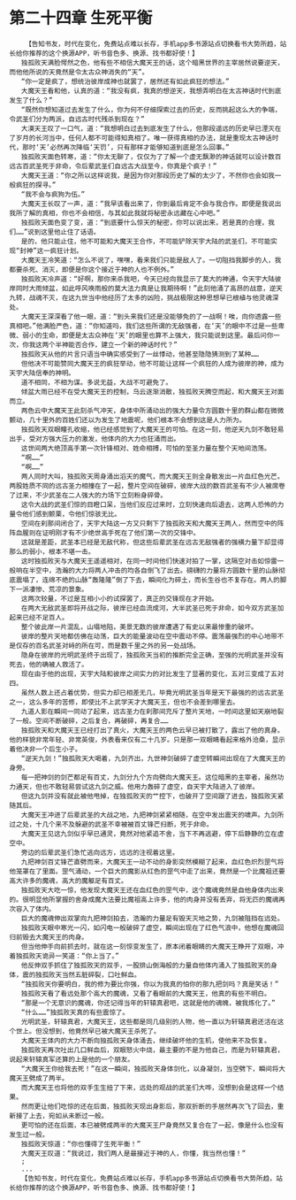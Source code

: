 # 第二十四章 生死平衡
        【告知书友，时代在变化，免费站点难以长存，手机app多书源站点切换看书大势所趋，站长给你推荐的这个换源APP，听书音色多、换源、找书都好使！】
       独孤败天满脸愕然之色，他有些不相信大魔天王的话，这个暗黑世界的主宰居然说要逆天，而他他所说的天竟然是令太古众神消失的“天”。
       “你一定是疯了，想统治彼岸成神也就罢了，居然还有如此疯狂的想法。”
       大魔天王看和他，认真的道：“我没有疯，我真的想逆天，我想弄明白在太古神话时代到底发生了什么？”
       “既然你想知道过去发生了什么，你为何不仔细探索过去的历史，反而挑起这么大的争端，令武圣们分为两派，自远古时代残杀到现在？”
       大漠天王叹了一口气，道：“我想明白过去到底发生了什么，但那段遥远的历史早已湮灭在了岁月的长河当中，任何人都不可能得知真相了。唯一获得真相的办法，就是重现太古神话时代，那时‘天’必然再次降临‘天罚’，只有那样才能够知道到底是怎么回事。”
       独孤败天面色转寒，道：“你太无聊了，仅仅为了了解一个虚无飘渺的神话就可以设计数百远古百武圣死于非命，令后辈武圣们自远古大战至今，你真是个疯子！”
       大魔天王道：“你之所以这样说我，是因为你对那段历史了解的太少了，不然你也会如我一般疯狂的探寻。”
       “我不会与疯狗为伍。”
       大魔天王长叹了一声，道：“我早该看出来了，你到最后肯定不会与我合作。即便是我说出我所了解的真相，你也不会相信，与其如此我就将秘密永远藏在心中吧。”
       独孤败天面色变了变，道：“到底要什么惊天的秘密，你可以说出来，若是真的合理，我们……”说到这里他止住了话语。
       是的，他只能止住，他不可能和大魔天王合作，不可能铲除天宇大陆的武圣们，不可能实现“封神”这一疯狂计划。
       大魔天王冷笑道：“怎么不说了，嘿嘿，看来我们只能是敌人了。一切阻挡我脚步的人，我都要杀死、消灭，即便是你这个接近于神的人也不例外。”
       独孤败天冷声道：“好啊，那你来杀我吧，今天已经向我显示了莫大的神通，令天宇大陆彼岸同时大雨倾盆，如此呼风唤雨般的莫大法力真是让我期待啊！”此刻他涌了高昂的战意，逆天九转，战魂不灭，在这九世当中他经历了太多的凶险，挑战极限这种思想早已根植与他灵魂深处。
       大魔天王深深看了他一眼，道：“到头来我们还是没能够免的了一战啊！唉，向你透露一些真相吧。”他满脸严色，道：“你知道吗，我们这些所谓的无敌强者，在‘天’的眼中不过是一些卑微、弱小的生命，即便是太古众神在‘天’的眼里也算不上强大，我只能说到这里。最后问你一次，你我这两个半神能否合作，建立一个新的神话时代？”
       独孤败天从他的片言只语当中确实感受到了一丝悸动，他甚至隐隐猜测到了某种……
       但他决不可能赞同大魔天王的疯狂举动，他不可能让这样一个疯狂的人成为彼岸的神，成为天宇大陆信奉的神明。
       道不相同，不相为谋。多说无益，大战不可避免了。
       倾盆大雨已经不在受大魔天王的控制，乌云逐渐消散，独孤败天腾空而起，和大魔天王对面而立。
       两色云中大魔天王此刻杀气冲天，身体中所涌动出的强大力量令方圆数十里的群山都在微微颤动，几十里外的百姓们还以为发生了地震呢，他们根本不会想到这是人力所为。
       独孤败天双眼瞳孔收缩，他已经感觉到了大魔天王的可怕。在这一刻，他逆天九剑不敢轻易出手，受对方强大压力的激发，他体内的大力也狂涌而出。
       这世间两大绝顶高手第一次针锋相对、姓命相搏，可怕的至圣力量在整个天地间浩荡。
       “啊……”
       “啊……”
       两人同时大叫，独孤败天周身涌出滔天的魔气，而大魔天王则全身散发出一片血红色光芒。两股姓质不同的远古圣力相撞在了一起，整片空间在破碎，彼岸大战的数百武圣有不少人被席卷了过来，不少武圣在二人强大的力场下立刻粉身碎骨。
       这令大战的武圣们惊的目瞪口呆，当他们反应过来时，立刻快速向后退去，这两人恐怖的力量令他们感到颤栗，令他们惊骇无比。
       空间在刹那间闭合了，天宇大陆这一方又只剩下了独孤败天和大魔天王两人，然而空中的阵阵血腥则在证明刚才有不少绝世高手死在了他们第一次的交锋中。
       这就是差距，武圣本已经是无敌代称，但这些后辈武圣在远古无敌强者的强横力量下却显得那么的弱小，根本不堪一击。
       这时独孤败天与大魔天王遥遥相对，在同一时间他们快速对拍了一掌，这隔空对击如惊雷一般响在半空中，浩瀚的大力将两人冲击的均各自倒飞了出去。磅礴的力量将方圆数十里的山脉彻底震塌了，连绵不绝的山脉“轰隆隆”倒了下去，瞬间化为碎土，而长生谷也不复存在。两人的脚下一派凄惨、荒凉的景象。
       这两次较量，不过是互相小小的试探罢了，真正的交锋现在才开始。
       在两大无敌武圣即将开战之际，彼岸已经血流成河，大半武圣已死于非命，如今双方武圣加起来已经不足百人。
       整个彼此岸一片混乱，山塌地陷，美景无数的彼岸遭遇了有史以来最惨重的破坏。
       彼岸的整片天地都仿佛在动荡，巨大的能量波动在空中震动不停。震荡最强烈的中心地带不是仅存的百名武圣对峙的所在可，而是数千里之外的另一处战场。
       隐身在彼岸的光明武圣终于出现了，独孤败天当初的推断完全正确，至强的光明武圣并没有死去，他的确被人救活了。
       现在由于他的出现，天宇大陆和彼岸之间实力的对比发生了显著的变化，五对三变成了五对四。
       虽然人数上还占着优势，但实力却已相差无几，毕竟光明武圣当年是天下最强的的远古武圣之一，这么多年的苦修，即使比不上武学天才大魔天王，但也不会差到哪里去。
       九道人影在瞬间一同动了起来，远古圣力在刹那间充斥了整片天地，一时间这里如天崩地裂了一般。空间不断破碎，之后复合，再破碎，再复合……
       独孤败天和大魔天王已经打出了真火，大魔天王的两色云早已被打散了，露出了他的真身。他的样貌非常年轻、非常英俊，外表看来仅有二十几岁。只是那一双眼睛看起来格外沧桑，显示着他决非一个后生小子。
       “逆天九剑！”独孤败天大喝着，九剑齐出，九世神剑破碎了虚空转瞬间出现在了大魔天王的身旁。
       每一把神剑的剑芒都足有百丈，九剑分九个方向劈向大魔天王。这位暗黑的主宰者，虽然功力通天，但也不敢轻易尝试这九剑之威。他用力轰碎了虚空，自天宇大陆进入了彼岸。
       但这九剑并没有就此被他甩掉，在独孤败天的艹控下，也破开了空间跟了进去，独孤败天紧随其后。
       大魔天王冲进了后辈武圣的大战之地，九把神剑紧紧相随，在空中发出震天的啸声。九剑所过之处，十几个来不及躲避的武圣不幸被被百丈锋芒扫断，死于非命。
       大魔天王见这九剑似乎早已通灵，竟然对他紧追不舍，当下不再逃避，停下后静静的立在虚空中。
       旁边的后辈武圣们急忙逃向远方，远远的注视着这里。
       九把神剑百丈锋芒直劈而来，大魔天王一动不动的身影突然模糊了起来，血红色炽烈罡气将他笼罩在了里面。罡气涌动，一个巨大的魔影从红色的罡气中走了出来，竟然是一个比魔祖还要高大许多的魔魂，高大的魔躯足有百丈。
       独孤败天大吃一惊，他发现大魔天王还在血红色的罡气中，这个魔魂竟然是自他身体内出来的。很明显他所掌握的舍身成魔大法要比魔祖高上许多，他的肉身并没有丢弃，将无匹的魔魂再次容入了体内。
       巨大的魔魂伸出双掌向九把神剑拍去，浩瀚的力量足有毁天灭地之势，九剑被阻挡在远处。
       独孤败天眼中寒光一闪，如闪电一般破碎了虚空，瞬间出现在了红色气浪中，他想在魔魂回归前毁去大魔天王的肉身。
       但当他伸手向前抓去时，就在这一刻惊变发生了，原本闭着眼睛的大魔天王睁开了双眼，冲着独孤败天诡异一笑道：“你上当了。”
       他反伸双手抓住了独孤败天的双手，一股排山倒海般的力量自他体内涌入了独孤败天的身体，震的独孤败天当然五脏碎裂，口吐鲜血。
       “独孤败天你要明白，我的修为要比你强，你以为我真的怕你的那九把剑吗？真是笑话！”
       独孤败天看了看远处那个高大的魔魂，又看了看眼前的大魔天王，他真的有些不明白。
       “那是一个无意识的魔魂，你还记得当年的轩辕真君吧，这就是他的魂魄，被我炼化了。”
       “什么……”独孤败天真的有些震惊了。
       光明武圣，轩辕真君，大魔天王，这些都是同几级别的人物，他一直以为轩辕真君还活在这个世上。但没想到，他竟然早已被大魔天王杀死了。
       大魔天王体内的大力不断向独孤败天身体涌去，继续破坏他的生机，使他来不及恢复。
       独孤败天再次吐出几口鲜血后，双眼怒火中烧，最主要的不是为他自己，而是为轩辕真君，说起来轩辕真军还算的上是他的一个朋友。
       “大魔天王你给我去死！”在这一瞬间，独孤败天身体剑化，以身凝剑，当空劈下，瞬间将大魔天王劈成了两半。
       而大魔天王也将他的双手生生扭了下来，远处的观战的武圣们大哗，没想到会是这样一个结果。
       然而更让他们吃惊的还在后面，独孤败天现出身影后，那双折断的手居然再次飞了回去，重新接了上去，宛如从未断过一般。
       更可怕的还在后面，本已被劈成两半的大魔天王尸身竟然又复合在了一起，像是什么也没有发生过一般。
       独孤败天惊道：“你也懂得了生死平衡！”
       大魔天王叹道：“我说过，我们两人是最接近于神的人，你懂，我当然也懂！”
       ;
       ...
       【告知书友，时代在变化，免费站点难以长存，手机app多书源站点切换看书大势所趋，站长给你推荐的这个换源APP，听书音色多、换源、找书都好使！】